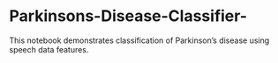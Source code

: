 # Parkinsons-Disease-Classifier-
This notebook demonstrates classification of Parkinson’s disease using speech data features.

